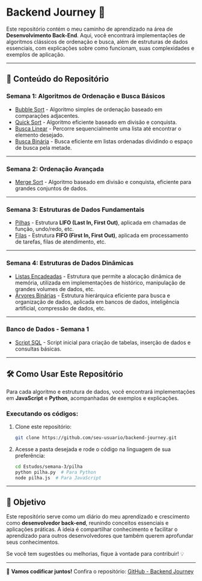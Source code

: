 # Backend Journey 🚀

Este repositório contém o meu caminho de aprendizado na área de **Desenvolvimento Back-End**. Aqui, você encontrará implementações de algoritmos clássicos de ordenação e busca, além de estruturas de dados essenciais, com explicações sobre como funcionam, suas complexidades e exemplos de aplicação.

---

## 📌 Conteúdo do Repositório

### Semana 1: Algoritmos de Ordenação e Busca Básicos
- [Bubble Sort](C:\Users\vinicius\Documents\code\backend-journey\Estudos\AlgortimosDeBusca\semana-1\bubble-sort) - Algoritmo simples de ordenação baseado em comparações adjacentes.
- [Quick Sort](C:\Users\vinicius\Documents\code\backend-journey\Estudos\AlgortimosDeBusca\semana-1\quick-sort) - Algoritmo eficiente baseado em divisão e conquista.
- [Busca Linear](C:\Users\vinicius\Documents\code\backend-journey\Estudos\AlgortimosDeBusca\semana-1\busca-linear) - Percorre sequencialmente uma lista até encontrar o elemento desejado.
- [Busca Binária](C:\Users\vinicius\Documents\code\backend-journey\Estudos\AlgortimosDeBusca\semana-1\busca-binaria) - Busca eficiente em listas ordenadas dividindo o espaço de busca pela metade.

---

### Semana 2: Ordenação Avançada
- [Merge Sort](C:\Users\vinicius\Documents\code\backend-journey\Estudos\AlgortimosDeBusca\semana-2\merge-sort-implementation) - Algoritmo baseado em divisão e conquista, eficiente para grandes conjuntos de dados.

---

### Semana 3: Estruturas de Dados Fundamentais
- [Pilhas](C:\Users\vinicius\Documents\code\backend-journey\Estudos\AlgortimosDeBusca\semana-3\pilha) - Estrutura **LIFO (Last In, First Out)**, aplicada em chamadas de função, undo/redo, etc.
- [Filas](C:\Users\vinicius\Documents\code\backend-journey\Estudos\AlgortimosDeBusca\semana-3\fila) - Estrutura **FIFO (First In, First Out)**, aplicada em processamento de tarefas, filas de atendimento, etc.

---

### Semana 4: Estruturas de Dados Dinâmicas
- [Listas Encadeadas](C:\Users\vinicius\Documents\code\backend-journey\Estudos\AlgortimosDeBusca\semana-4\ListaEncadeada) - Estrutura que permite a alocação dinâmica de memória, utilizada em implementações de histórico, manipulação de grandes volumes de dados, etc.
- [Árvores Binárias](C:\Users\vinicius\Documents\code\backend-journey\Estudos\AlgortimosDeBusca\semana-4\ÁrvoreBinária) - Estrutura hierárquica eficiente para busca e organização de dados, aplicada em bancos de dados, inteligência artificial, compressão de dados, etc.

---

### Banco de Dados - Semana 1
- [Script SQL](C:\Users\vinicius\Documents\code\backend-journey\Estudos\BancoDeDados\semana-1\banco_de_dados.sql) - Script inicial para criação de tabelas, inserção de dados e consultas básicas.

---

## 🛠️ Como Usar Este Repositório

Para cada algoritmo e estrutura de dados, você encontrará implementações em **JavaScript** e **Python**, acompanhadas de exemplos e explicações. 

### Executando os códigos:
1. Clone este repositório:
   ```bash
   git clone https://github.com/seu-usuario/backend-journey.git
   ```
2. Acesse a pasta desejada e rode o código na linguagem de sua preferência:
   ```bash
   cd Estudos/semana-3/pilha
   python pilha.py  # Para Python
   node pilha.js  # Para JavaScript
   ```

---

## 🎯 Objetivo

Este repositório serve como um diário do meu aprendizado e crescimento como **desenvolvedor back-end**, reunindo conceitos essenciais e aplicações práticas. A ideia é compartilhar conhecimento e facilitar o aprendizado para outros desenvolvedores que também querem aprofundar seus conhecimentos.

Se você tem sugestões ou melhorias, fique à vontade para contribuir! 💡

---

🔗 **Vamos codificar juntos!** Confira o repositório: [GitHub - Backend Journey](https://github.com/seu-usuario/backend-journey)



